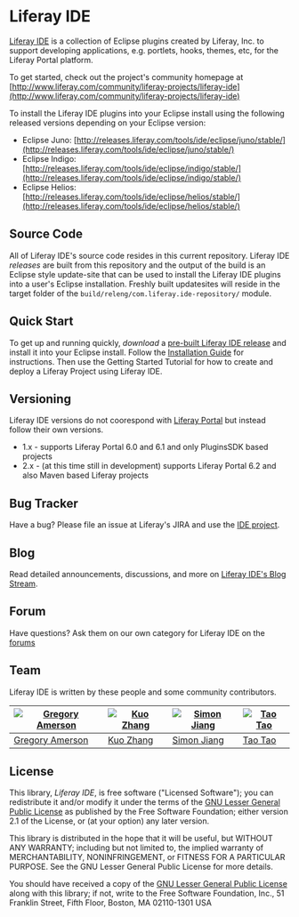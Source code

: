 # Liferay IDE

[Liferay IDE](http://www.liferay.com/community/liferay-projects/liferay-ide) is a
collection of Eclipse plugins created by Liferay, Inc. to support developing
applications, e.g. portlets, hooks, themes, etc, for the Liferay Portal platform.

To get started, check out the project's community homepage at
[http://www.liferay.com/community/liferay-projects/liferay-ide](http://www.liferay.com/community/liferay-projects/liferay-ide)

To install the Liferay IDE plugins into your Eclipse install using the following released versions depending on your Eclipse version:

- Eclipse Juno: [http://releases.liferay.com/tools/ide/eclipse/juno/stable/](http://releases.liferay.com/tools/ide/eclipse/juno/stable/)
- Eclipse Indigo: [http://releases.liferay.com/tools/ide/eclipse/indigo/stable/](http://releases.liferay.com/tools/ide/eclipse/indigo/stable/)
- Eclipse Helios: [http://releases.liferay.com/tools/ide/eclipse/helios/stable/](http://releases.liferay.com/tools/ide/eclipse/helios/stable/)
 

## Source Code

All of Liferay IDE's source code resides in this current repository. Liferay IDE
*releases* are built from this repository and the output of the build is an
Eclipse style update-site that can be used to install the Liferay IDE plugins
into a user's Eclipse installation.  Freshly built updatesites will reside in
the target folder of the `build/releng/com.liferay.ide-repository/` module.

## Quick Start

To get up and running quickly, *download* a [pre-built Liferay IDE
release](http://www.liferay.com/downloads/liferay-projects/liferay-ide) and install it into
your Eclipse install.  Follow the [Installation Guide](http://www.liferay.com/documentation/liferay-portal/6.1/development/-/ai/installati-6)
for instructions. Then use the Getting Started Tutorial for how to create and deploy a Liferay Project using Liferay IDE.

## Versioning

Liferay IDE versions do not coorespond with [Liferay Portal](http://www.liferay.com/community/liferay-projects/liferay-portal) but instead follow their own versions.

- 1.x - supports Liferay Portal 6.0 and 6.1 and only PluginsSDK based projects
- 2.x - (at this time still in development) supports Liferay Portal 6.2 and also Maven based Liferay projects

## Bug Tracker

Have a bug? Please file an issue at Liferay's JIRA and use the [IDE project](http://issues.liferay.com/browse/IDE).

## Blog

Read detailed announcements, discussions, and more on [Liferay IDE's Blog
Stream](http://www.liferay.com/web/gregory.amerson/blog).

## Forum

Have questions? Ask them on our own category for Liferay IDE on the
[forums](http://www.liferay.com/community/forums/-/message_boards/category/4627757)

## Team

Liferay IDE is written by these people and some community contributors.

[![Gregory Amerson](http://gravatar.com/avatar/7fc2766b6aec8fe1803aefc4df1b8cf6?s=70)](https://github.com/gamerson) | [![Kuo Zhang](http://gravatar.com/avatar/34137a3bba5d84f1faeda7981c43f9f4?s=70)](https://github.com/natecavanaugh) | [![Simon Jiang](http://gravatar.com/avatar/aa87d5d5400ac8298c0851bd0589320a?s=70)](https://github.com/aquilabj) | [![Tao Tao](http://gravatar.com/avatar/5ac8bb4497d38c109ecfae5b11136c1b?s=70)](https://github.com/tao-tao)
--- | --- | --- | --- 
[Gregory Amerson](https://github.com/gamerson) | [Kuo Zhang](https://github.com/kuozhang) | [Simon Jiang](https://github.com/aquilabj) | [Tao Tao](https://github.com/tao-tao)



## License

This library, *Liferay IDE*, is free software ("Licensed
Software"); you can redistribute it and/or modify it under the terms of the [GNU
Lesser General Public License](http://www.gnu.org/licenses/lgpl-2.1.html) as
published by the Free Software Foundation; either version 2.1 of the License, or
(at your option) any later version.

This library is distributed in the hope that it will be useful, but WITHOUT ANY
WARRANTY; including but not limited to, the implied warranty of MERCHANTABILITY,
NONINFRINGEMENT, or FITNESS FOR A PARTICULAR PURPOSE. See the GNU Lesser General
Public License for more details.

You should have received a copy of the [GNU Lesser General Public
License](http://www.gnu.org/licenses/lgpl-2.1.html) along with this library; if
not, write to the Free Software Foundation, Inc., 51 Franklin Street, Fifth
Floor, Boston, MA 02110-1301 USA
